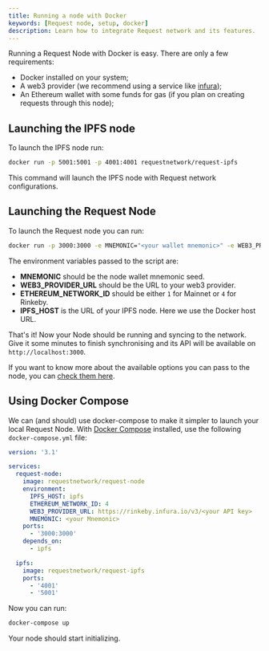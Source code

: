 ```yaml
---
title: Running a node with Docker
keywords: [Request node, setup, docker]
description: Learn how to integrate Request network and its features.
---
```


Running a Request Node with Docker is easy. There are only a few requirements:

- Docker installed on your system;
- A web3 provider (we recommend using a service like [infura](https://infura.io));
- An Ethereum wallet with some funds for gas (if you plan on creating requests through this node);

## Launching the IPFS node

To launch the IPFS node run:

```bash
docker run -p 5001:5001 -p 4001:4001 requestnetwork/request-ipfs
```

This command will launch the IPFS node with Request network configurations.

## Launching the Request Node

To launch the Request node you can run:

```bash
docker run -p 3000:3000 -e MNEMONIC="<your wallet mnemonic>" -e WEB3_PROVIDER_URL="<your web3 provider url>" -e ETHEREUM_NETWORK_ID="<ethereum network id>" -e IPFS_HOST="host.docker.internal"  requestnetwork/request-node
```

The environment variables passed to the script are:

- **MNEMONIC** should be the node wallet mnemonic seed.
- **WEB3_PROVIDER_URL** should be the URL to your web3 provider.
- **ETHEREUM_NETWORK_ID** should be either `1` for Mainnet or `4` for Rinkeby.
- **IPFS_HOST** is the URL of your IPFS node. Here we use the Docker host URL.

That's it! Now your Node should be running and syncing to the network.
Give it some minutes to finish synchronising and its API will be available on `http://localhost:3000`.

If you want to know more about the available options you can pass to the node, you can [check them here](https://github.com/RequestNetwork/requestNetwork/tree/master/packages/request-node#options).

## Using Docker Compose

We can (and should) use docker-compose to make it simpler to launch your local Request Node.
With [Docker Compose](https://docs.docker.com/compose/) installed, use the following `docker-compose.yml` file:

```yml
version: '3.1'

services:
  request-node:
    image: requestnetwork/request-node
    environment:
      IPFS_HOST: ipfs
      ETHEREUM_NETWORK_ID: 4
      WEB3_PROVIDER_URL: https://rinkeby.infura.io/v3/<your API key>
      MNEMONIC: <your Mnemonic>
    ports:
      - '3000:3000'
    depends_on:
      - ipfs

  ipfs:
    image: requestnetwork/request-ipfs
    ports:
      - '4001'
      - '5001'
```

Now you can run:

```bash
docker-compose up
```

Your node should start initializing.
